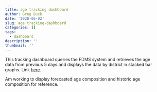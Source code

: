```yaml
---
title: age tracking dashboard
author: Greg Buck
date: '2020-06-02'
slug: age tracking-dashboard
categories: []
tags:
  - dashboard
description: ''
thumbnail: ''
---
```


This tracking dashboard queries the FDMS system and retrieves the age data from previous 5 days and displays the data by
district in stacked bar graphs. Link [here](https://rpubs.com/gbbuck/624037).

Am working to display forecasted age composition and historic age composition for reference.
